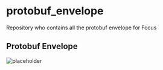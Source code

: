 # protobuf_envelope
Repository who contains all the protobuf envelope for Focus
## Protobuf Envelope
![placeholder](http://www.plantuml.com/plantuml/proxy?src=https://raw.githubusercontent.com/FocusCompany/Daemon/master/docs/protobuf_envelope.puml)
